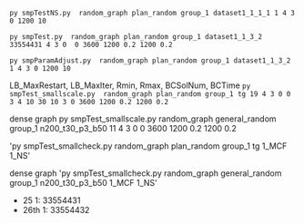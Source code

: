 `py smpTestNS.py  random_graph plan_random group_1 dataset1_1_1_1 1 4 3 0 1200 10`

`py smpTest.py  random_graph plan_random group_1 dataset1_1_3_2 33554431 4 3 0  0 3600 1200 0.2 1200 0.2`

`py smpParamAdjust.py  random_graph plan_random group_1 dataset1_1_3_2 1 4 3 0 1200 10`

LB_MaxRestart, LB_MaxIter, Rmin, Rmax, BCSolNum, BCTime
`py smpTest_smallscale.py  random_graph plan_random group_1 tg 19 4 3 0 0 3 4 10 30 10 3 0 3600 1200 0.2 1200 0.2`

dense graph
py smpTest_smallscale.py  random_graph general_random group_1 n200_t30_p3_b50 11 4 3 0  0 3600 1200 0.2 1200 0.2

'py smpTest_smallcheck.py  random_graph plan_random group_1 tg 1_MCF 1_NS'

dense graph
'py smpTest_smallcheck.py  random_graph general_random group_1 n200_t30_p3_b50 1_MCF 1_NS'

- 25 1: 33554431
- 26th 1: 33554432